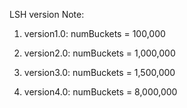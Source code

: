 LSH version Note:

1. version1.0: numBuckets = 100,000

2. version2.0: numBuckets = 1,000,000

3. version3.0: numBuckets = 1,500,000

4. version4.0: numBuckets = 8,000,000